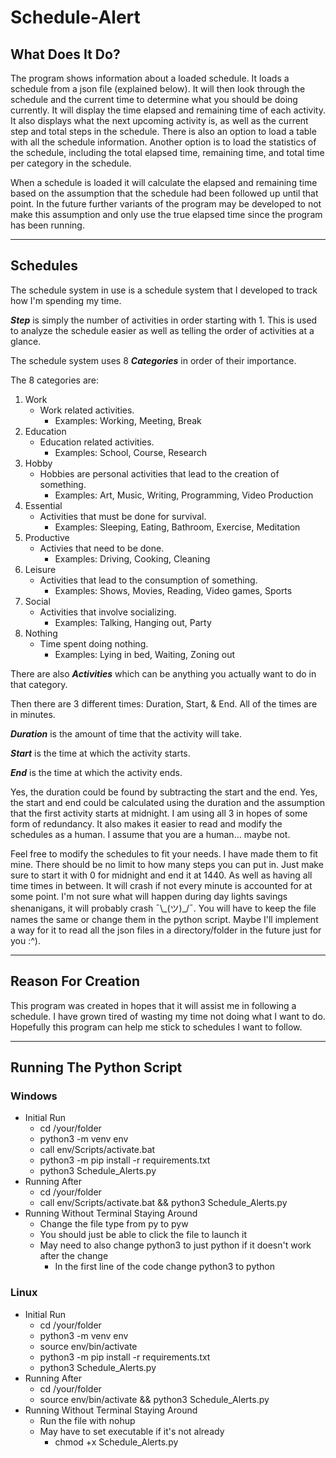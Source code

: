 # Schedule-Alert

## What Does It Do?

The program shows information about a loaded schedule. It loads a schedule from a json file (explained below). It will then look through the schedule and the current time to determine what you should be doing currently. It will display the time elapsed and remaining time of each activity. It also displays what the next upcoming activity is, as well as the current step and total steps in the schedule. There is also an option to load a table with all the schedule information. Another option is to load the statistics of the schedule, including the total elapsed time, remaining time, and total time per category in the schedule.

When a schedule is loaded it will calculate the elapsed and remaining time based on the assumption that the schedule had been followed up until that point. In the future further variants of the program may be developed to not make this assumption and only use the true elapsed time since the program has been running.

---
## Schedules

The schedule system in use is a schedule system that I developed to track how I'm spending my time.

***Step*** is simply the number of activities in order starting with 1. This is used to analyze the schedule easier as well as telling the order of activities at a glance.

The schedule system uses 8 ***Categories*** in order of their importance.

The 8 categories are:
1. Work
    - Work related activities.
        - Examples: Working, Meeting, Break
2. Education
    - Education related activities.
        - Examples: School, Course, Research
3. Hobby
    - Hobbies are personal activities that lead to the creation of something.
        - Examples: Art, Music, Writing, Programming, Video Production
4. Essential
    - Activities that must be done for survival.
        - Examples: Sleeping, Eating, Bathroom, Exercise, Meditation
5. Productive
    - Activies that need to be done.
        - Examples: Driving, Cooking, Cleaning
5. Leisure
    - Activities that lead to the consumption of something.
        - Examples: Shows, Movies, Reading, Video games, Sports
7. Social
    - Activities that involve socializing.
        - Examples: Talking, Hanging out, Party
8. Nothing
    - Time spent doing nothing.
        - Examples: Lying in bed, Waiting, Zoning out

There are also ***Activities*** which can be anything you actually want to do in that category.

Then there are 3 different times: Duration, Start, & End. All of the times are in minutes.

***Duration*** is the amount of time that the activity will take.

***Start*** is the time at which the activity starts.

***End*** is the time at which the activity ends.

Yes, the duration could be found by subtracting the start and the end. Yes, the start and end could be calculated using the duration and the assumption that the first activity starts at midnight. I am using all 3 in hopes of some form of redundancy. It also makes it easier to read and modify the schedules as a human. I assume that you are a human... maybe not.

Feel free to modify the schedules to fit your needs. I have made them to fit mine. There should be no limit to how many steps you can put in. Just make sure to start it with 0 for midnight and end it at 1440. As well as having all time times in between. It will crash if not every minute is accounted for at some point. I'm not sure what will happen during day lights savings shenanigans, it will probably crash ¯\\\_(ツ)_/¯. You will have to keep the file names the same or change them in the python script. Maybe I'll implement a way for it to read all the json files in a directory/folder in the future just for you :^).

---
## Reason For Creation

This program was created in hopes that it will assist me in following a schedule. I have grown tired of wasting my time not doing what I want to do. Hopefully this program can help me stick to schedules I want to follow.

---

## Running The Python Script
### Windows
- Initial Run
    - cd /your/folder
    - python3 -m venv env
    - call env/Scripts/activate.bat
    - python3 -m pip install -r requirements.txt
    - python3 Schedule_Alerts.py
- Running After
    - cd /your/folder
    - call env/Scripts/activate.bat && python3 Schedule_Alerts.py
- Running Without Terminal Staying Around
    - Change the file type from py to pyw
    - You should just be able to click the file to launch it
    - May need to also change python3 to just python if it doesn't work after the change
        - In the first line of the code change python3 to python
### Linux
- Initial Run
    - cd /your/folder
    - python3 -m venv env
    - source env/bin/activate
    - python3 -m pip install -r requirements.txt
    - python3 Schedule_Alerts.py
- Running After
    - cd /your/folder
    - source env/bin/activate && python3 Schedule_Alerts.py
- Running Without Terminal Staying Around
    - Run the file with nohup
    - May have to set executable if it's not already
        - chmod +x Schedule_Alerts.py
